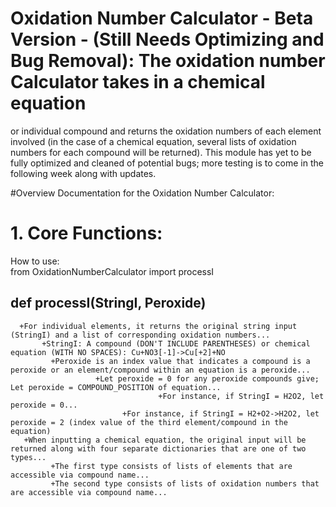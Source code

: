 # Oxidation Number Calculator - Beta Version - (Still Needs Optimizing and Bug Removal): The oxidation number Calculator takes in a chemical equation
or individual compound and returns the oxidation numbers of each element involved (in the case of a chemical equation, several lists of oxidation numbers
for each compound will be returned). This module has yet to be fully optimized and cleaned of potential bugs; more testing is to come in the following
week along with updates.

#Overview
Documentation for the Oxidation Number Calculator:

# 1. Core Functions:

  How to use: <br/>
      from OxidationNumberCalculator import processI

  ## def processI(StringI, Peroxide)
      +For individual elements, it returns the original string input (StringI) and a list of corresponding oxidation numbers...
      	   +StringI: A compound (DON'T INCLUDE PARENTHESES) or chemical equation (WITH NO SPACES): Cu+NO3[-1]->Cu[+2]+NO
	   	     +Peroxide is an index value that indicates a compound is a peroxide or an element/compound within an equation is a peroxide...
	   	     	       +Let peroxide = 0 for any peroxide compounds give; Let peroxide = COMPOUND_POSITION of equation...
		     	       	    	     +For instance, if StringI = H2O2, let peroxide = 0...
			  		     	 +For instance, if StringI = H2+O2->H2O2, let peroxide = 2 (index value of the third element/compound in the equation)
	   +When inputting a chemical equation, the original input will be returned along with four separate dictionaries that are one of two types...
	   	     +The first type consists of lists of elements that are accessible via compound name...
		     +The second type consists of lists of oxidation numbers that are accessible via compound name...